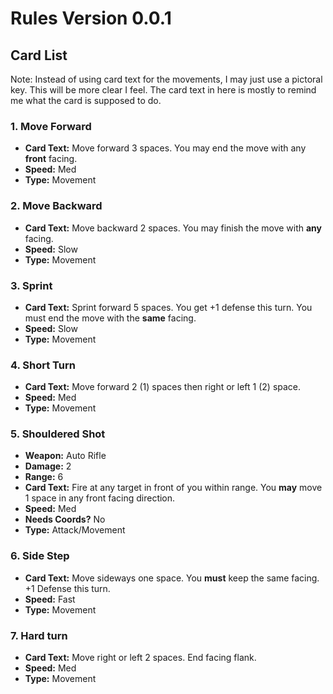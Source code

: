 # Rules Version 0.0.1


## Card List
Note: Instead of using card text for the movements, I may just use a pictoral key. This will be more clear I feel.
The card text in here is mostly to remind me what the card is supposed to do.

### 1. Move Forward
   * __Card Text:__ Move forward 3 spaces. You may end the move with any __front__ facing.
   * __Speed:__ Med
   * __Type:__ Movement

### 2. Move Backward
   * __Card Text:__ Move backward 2 spaces. You may finish the move with __any__ facing.
   * __Speed:__ Slow
   * __Type:__ Movement

### 3. Sprint
   * __Card Text:__ Sprint forward 5 spaces. You get +1 defense this turn. You must end the move with the __same__ facing.
   * __Speed:__ Slow
   * __Type:__ Movement

### 4. Short Turn
   * __Card Text:__ Move forward 2 (1) spaces then right or left 1 (2) space.
   * __Speed:__ Med
   * __Type:__ Movement

### 5. Shouldered Shot
   * __Weapon:__ Auto Rifle
   * __Damage:__ 2
   * __Range:__ 6
   * __Card Text:__ Fire at any target in front of you within range. You __may__ move 1 space in any front facing direction.
   * __Speed:__ Med
   * __Needs Coords?__ No
   * __Type:__ Attack/Movement

### 6. Side Step
   * __Card Text:__ Move sideways one space. You __must__ keep the same facing. +1 Defense this turn.
   * __Speed:__ Fast
   * __Type:__ Movement

### 7. Hard turn
   * __Card Text:__ Move right or left 2 spaces. End facing flank.
   * __Speed:__ Med
   * __Type:__ Movement 

